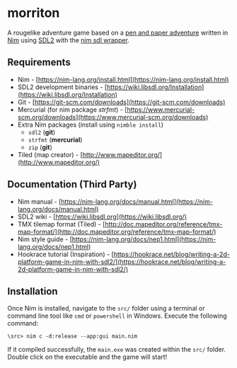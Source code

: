 # morriton
A rougelike adventure game based on a [pen and paper adventure](https://www.youtube.com/watch?v=bdoMeomazZQ) written in [Nim](http://nim-lang.org) using [SDL2](https://www.libsdl.org/) with the [nim sdl wrapper](https://github.com/nim-lang/sdl2).

## Requirements

* Nim - [https://nim-lang.org/install.html](https://nim-lang.org/install.html)
* SDL2 development binaries - [https://wiki.libsdl.org/Installation](https://wiki.libsdl.org/Installation)
* Git - [https://git-scm.com/downloads](https://git-scm.com/downloads)
* Mercurial (for nim package _strfmt_) - [https://www.mercurial-scm.org/downloads](https://www.mercurial-scm.org/downloads)
* Extra Nim packages (install using `nimble install`)
  * `sdl2` (**git**)
  * `strfmt` (**mercurial**)
  * `zip` (**git**)
* Tiled (map creator) - [http://www.mapeditor.org/](http://www.mapeditor.org/)

## Documentation (Third Party)

* Nim manual - [https://nim-lang.org/docs/manual.html](https://nim-lang.org/docs/manual.html)
* SDL2 wiki - [https://wiki.libsdl.org](https://wiki.libsdl.org/)
* TMX tilemap format (Tiled) - [http://doc.mapeditor.org/reference/tmx-map-format/](http://doc.mapeditor.org/reference/tmx-map-format/)
* Nim style guide - [https://nim-lang.org/docs/nep1.html](https://nim-lang.org/docs/nep1.html)
* Hookrace tutorial (Inspiration) - [https://hookrace.net/blog/writing-a-2d-platform-game-in-nim-with-sdl2/](https://hookrace.net/blog/writing-a-2d-platform-game-in-nim-with-sdl2/)

## Installation

Once Nim is installed, navigate to the `src/` folder using a terminal or command line tool like `cmd` or `powershell` in Windows. Execute the following command:

```
\src> nim c -d:release --app:gui main.nim
```

If it compiled successfully, the `main.exe` was created within the `src/` folder. Double click on the executable and the game will start!
